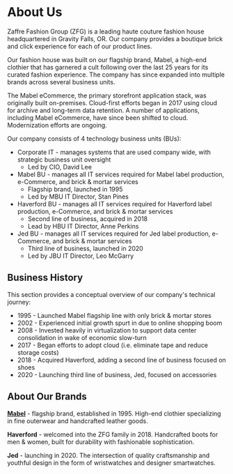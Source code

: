 # About Us

Zaffre Fashion Group (ZFG) is a leading haute couture fashion house headquartered in Gravity Falls, OR. Our company provides a boutique brick and click experience for each of our product lines.

Our fashion house was built on our flagship brand, Mabel, a high-end clothier that has garnered a cult following over the last 25 years for its curated fashion experience. The company has since expanded into multiple brands across several business units. 

The Mabel eCommerce, the primary storefront application stack, was originally built on-premises. Cloud-first efforts began in 2017 using cloud for archive and long-term data retention. A number of applications, including Mabel eCommerce, have since been shifted to cloud. Modernization efforts are ongoing.

Our company consists of 4 technology business units (BUs):

* Corporate IT - manages systems that are used company wide, with strategic business unit oversight
  * Led by CIO, David Lee
* Mabel BU - manages all IT services required for Mabel label production, e-Commerce, and brick & mortar services
  * Flagship brand, launched in 1995
  * Led by MBU IT Director, Stan Pines
* Haverford BU - manages all IT services required for Haverford label production, e-Commerce, and brick & mortar services
  * Second line of business, acquired in 2018
  * Lead by HBU IT Director, Anne Perkins
* Jed BU - manages all IT services required for Jed label production, e-Commerce, and brick & mortar services
  * Third line of business, launched in 2020
  * Led by JBU IT Director, Leo McGarry

## Business History
This section provides a conceptual overview of our company's technical journey:

* 1995 - Launched Mabel flagship line with only brick & mortar stores
* 2002 - Experienced initial growth spurt in due to online shopping boom
* 2008 - Invested heavily in virtualization to support data center consolidation in wake of economic slow-turn
* 2017 - Began efforts to adopt cloud (i.e. eliminate tape and reduce storage costs)
* 2018 - Acquired Haverford, adding a second line of business focused on shoes
* 2020 - Launching third line of business, Jed, focused on accessories

## About Our Brands

[**Mabel**](/mabel-bu.md) - flagship brand, established in 1995. High-end clothier specializing in fine outerwear and handcrafted leather goods.

**Haverford** - welcomed into the ZFG family in 2018. Handcrafted boots for men & women, built for durability with fashionable sophistication.

**Jed** - launching in 2020. The intersection of quality craftsmanship and youthful design in the form of wristwatches and designer smartwatches.
